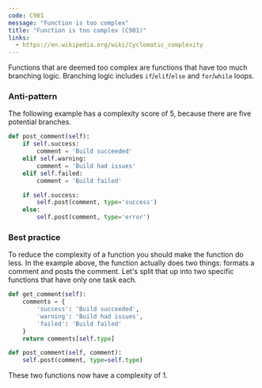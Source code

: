 ```yaml
---
code: C901
message: "Function is too complex"
title: "Function is too complex (C901)"
links:
  - https://en.wikipedia.org/wiki/Cyclomatic_complexity
---
```


Functions that are deemed too complex are functions that have too much branching logic. Branching logic includes `if`/`elif`/`else` and `for`/`while` loops.

### Anti-pattern

The following example has a complexity score of 5, because there are five potential branches.

```python
def post_comment(self):
    if self.success:
        comment = 'Build succeeded'
    elif self.warning:
        comment = 'Build had issues'
    elif self.failed:
        comment = 'Build failed'

    if self.success:
        self.post(comment, type='success')
    else:
        self.post(comment, type='error')
```

### Best practice

To reduce the complexity of a function you should make the function do less. In the example above, the function actually does two things: formats a comment and posts the comment. Let's split that up into two specific functions that have only one task each.

```python
def get_comment(self):
    comments = {
        'success': 'Build succeeded',
        'warning': 'Build had issues',
        'failed': 'Build failed'
    }
    return comments[self.type]

def post_comment(self, comment):
    self.post(comment, type=self.type)
```

These two functions now have a complexity of 1.
